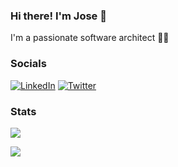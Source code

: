 ### Hi there! I'm Jose 👋
I'm a passionate software architect 👨‍💻

### Socials
[![LinkedIn](https://img.shields.io/badge/LinkedIn-0077B5?style=for-the-badge&logo=linkedin&logoColor=white)](https://linkedin.com/in/josecsotomorales) [![Twitter](https://img.shields.io/badge/Twitter-1DA1F2?style=for-the-badge&logo=twitter&logoColor=white)](https://twitter.com/josecsmorales) 

### Stats
![](https://github-readme-stats.vercel.app/api?username=josecsotomorales&show_icons=true&theme=transparent&include_all_commits=true&count_private=true&hide_title=true)

![](https://github-readme-stats.vercel.app/api/top-langs/?username=josecsotomorales&layout=compact)
